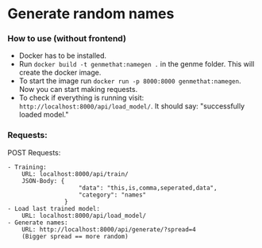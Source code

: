 # Generate random names

### How to use (without frontend)
* Docker has to be installed.
* Run ```docker build -t genmethat:namegen .``` in the genme folder. This will create the docker image.
* To start the image run ```docker run -p 8000:8000 genmethat:namegen```. Now you can start making requests.
* To check if everything is running visit: ```http://localhost:8000/api/load_model/```. It should say: "successfully loaded model."


### Requests:

POST Requests:
    
    - Training:
        URL: localhost:8000/api/train/
        JSON-Body: {
                        "data": "this,is,comma,seperated,data",
                        "category": "names"
                    }
    - Load last trained model:
        URL: localhost:8000/api/load_model/
    - Generate names:
        URL: http://localhost:8000/api/generate/?spread=4
        (Bigger spread == more random)